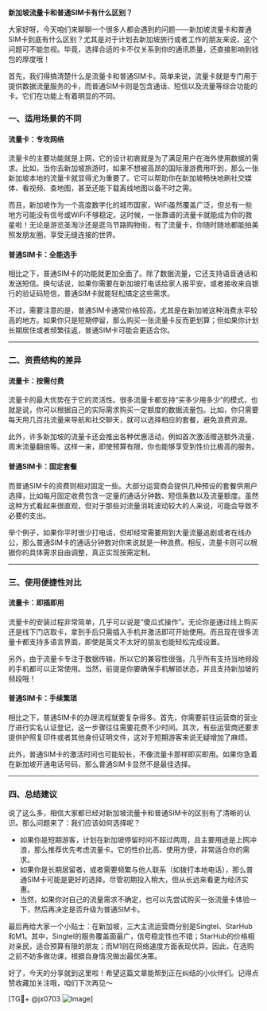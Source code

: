 **新加坡流量卡和普通SIM卡有什么区别？**

大家好呀，今天咱们来聊聊一个很多人都会遇到的问题——新加坡流量卡和普通SIM卡到底有什么区别？尤其是对于计划去新加坡旅行或者工作的朋友来说，这个问题可不能忽视。毕竟，选择合适的卡不仅关系到你的通讯质量，还直接影响到钱包的厚度哦！

首先，我们得搞清楚什么是流量卡和普通SIM卡。简单来说，流量卡就是专门用于提供数据流量服务的卡，而普通SIM卡则是包含通话、短信以及流量等综合功能的卡。它们在功能上有着明显的不同。

### **一、适用场景的不同**

#### **流量卡：专攻网络**
流量卡的主要功能就是上网，它的设计初衷就是为了满足用户在海外使用数据的需求。比如，当你去新加坡旅游时，如果不想被高昂的国际漫游费用吓到，那么一张新加坡本地的流量卡就显得尤为重要了。它可以帮助你在新加坡畅快地刷社交媒体、看视频、查地图，甚至还能下载离线地图以备不时之需。

而且，新加坡作为一个高度数字化的城市国家，WiFi虽然覆盖广泛，但总有一些地方可能没有信号或WiFi不够稳定。这时候，一张靠谱的流量卡就能成为你的救星啦！无论是游览圣淘沙还是逛乌节路购物街，有了流量卡，你随时随地都能拍美照发朋友圈，享受无缝连接的世界。

#### **普通SIM卡：全能选手**
相比之下，普通SIM卡的功能就更加全面了。除了数据流量，它还支持语音通话和发送短信。换句话说，如果你需要在新加坡打电话给家人报平安，或者接收来自银行的验证码短信，普通SIM卡就能轻松搞定这些需求。

不过，需要注意的是，普通SIM卡通常价格较高，尤其是在新加坡这种消费水平较高的地方。如果你只是短期停留，那么购买一张流量卡反而更划算；但如果你计划长期居住或者频繁往返，普通SIM卡可能会更适合你。

---

### **二、资费结构的差异**

#### **流量卡：按需付费**
流量卡的最大优势在于它的灵活性。很多流量卡都支持“买多少用多少”的模式，也就是说，你可以根据自己的实际需求购买一定额度的数据流量包。比如，你只需要每天用几百兆流量来导航和社交聊天，就可以选择相应的套餐，避免浪费资源。

此外，许多新加坡的流量卡还会推出各种优惠活动，例如首次激活赠送额外流量、周末流量翻倍等。这样一来，即使预算有限，你也能够享受到性价比极高的服务。

#### **普通SIM卡：固定套餐**
而普通SIM卡的资费则相对固定一些。大部分运营商会提供几种预设的套餐供用户选择，比如每月固定收费包含一定量的通话分钟数、短信条数以及流量额度。虽然这种方式看起来很直观，但对于那些对流量消耗波动较大的人来说，可能会导致不必要的支出。

举个例子，如果你平时很少打电话，但却经常需要用到大量流量追剧或者在线办公，那么普通SIM卡的通话分钟数对你来说就是一种浪费。相反，流量卡则可以根据你的具体需求自由调整，真正实现按需定制。

---

### **三、使用便捷性对比**

#### **流量卡：即插即用**
流量卡的安装过程非常简单，几乎可以说是“傻瓜式操作”。无论你是通过线上购买还是线下门店取卡，拿到手后只需插入手机并激活即可开始使用。而且现在很多流量卡都支持多语言界面，即使是英文不太好的朋友也能轻松完成设置。

另外，由于流量卡专注于数据传输，所以它的兼容性很强，几乎所有支持当地频段的手机都可以正常使用。当然，前提是你要确保手机解锁状态，并且支持新加坡的频段哦！

#### **普通SIM卡：手续繁琐**
相比之下，普通SIM卡的办理流程就要复杂得多。首先，你需要前往运营商的营业厅进行实名认证登记，这一步骤往往需要花费不少时间。其次，有些运营商还要求提供护照复印件或者其他身份证明文件，这对于短期游客来说无疑增加了麻烦。

此外，普通SIM卡的激活时间也可能较长，不像流量卡那样即买即用。如果你急着在新加坡开通电话号码，那么普通SIM卡显然不是最佳选择。

---

### **四、总结建议**

说了这么多，相信大家都已经对新加坡流量卡和普通SIM卡的区别有了清晰的认识。那么问题来了：我们应该如何选择呢？

- 如果你是短期游客，计划在新加坡停留时间不超过两周，且主要用途是上网冲浪，那么推荐优先考虑流量卡。它的性价比高、使用方便，非常适合你的需求。
- 如果你是长期居留者，或者需要频繁与他人联系（如拨打本地电话），那么普通SIM卡可能是更好的选择。尽管初期投入稍大，但从长远来看更为经济实惠。
- 当然，如果你对自己的流量需求不确定，也可以先尝试购买一张流量卡体验一下，然后再决定是否升级为普通SIM卡。

最后再给大家一个小贴士：在新加坡，三大主流运营商分别是Singtel、StarHub和M1。其中，Singtel的服务覆盖面最广，信号稳定性也不错；StarHub的价格相对亲民，适合预算有限的朋友；而M1则在网络速度方面表现优异。因此，在选购之前不妨多做功课，根据自身情况做出最优决策。

好了，今天的分享就到这里啦！希望这篇文章能帮到正在纠结的小伙伴们。记得点赞收藏加关注哦，咱们下次再见～  

[TG💪+ @jx0703 ![Image](https://github.com/user-attachments/assets/dbca1d08-cadb-493c-b0ec-ad6f7a83f270)]